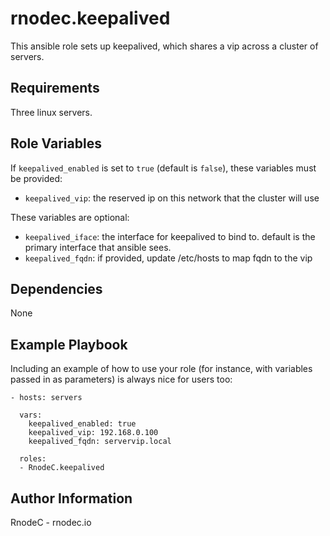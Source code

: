 rnodec.keepalived
=========

This ansible role sets up keepalived, which shares a vip across a cluster of servers.

Requirements
------------

Three linux servers.

Role Variables
--------------

If `keepalived_enabled` is set to `true` (default is `false`), these variables must be provided:
* `keepalived_vip`: the reserved ip on this network that the cluster will use

These variables are optional:
* `keepalived_iface`: the interface for keepalived to bind to.  default is the primary interface that ansible sees. 
* `keepalived_fqdn`: if provided, update /etc/hosts to map fqdn to the vip 

Dependencies
------------

None


Example Playbook
----------------

Including an example of how to use your role (for instance, with variables passed in as parameters) is always nice for users too:

    - hosts: servers

      vars: 
        keepalived_enabled: true 
        keepalived_vip: 192.168.0.100
        keepalived_fqdn: servervip.local

      roles:
      - RnodeC.keepalived

Author Information
------------------

RnodeC - rnodec.io
